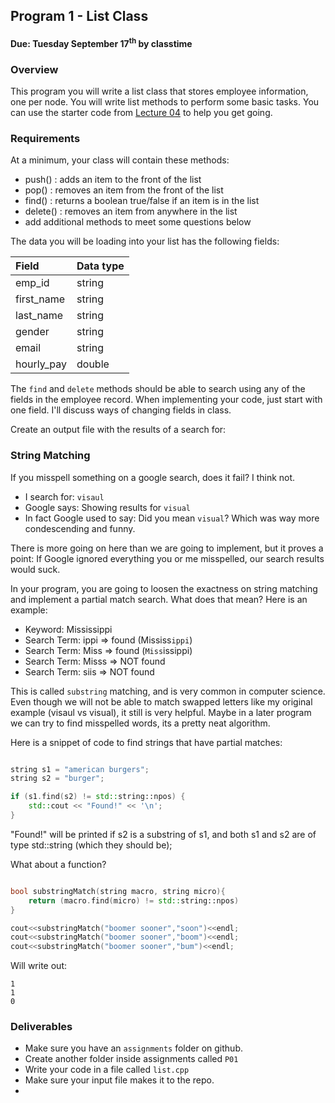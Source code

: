 ## Program 1 -  List Class
#### Due: Tuesday September 17<sup>th</sup> by classtime

### Overview

This program you will write a list class that stores employee information, one per node. You will write list methods to perform some basic tasks. You can use the starter code from [Lecture 04](../../Lectures/L04) to help you get going.

### Requirements

At a minimum, your class will contain these methods:

- push()        : adds an item to the front of the list
- pop()         : removes an item from the front of the list
- find()        : returns a boolean true/false if an item is in the list
- delete()      : removes an item from anywhere in the list
- add additional methods to meet some questions below

The data you will be loading into your list has the following fields:

| Field      | Data type |
| :--------- | :-------- |
| emp_id     | string    |
| first_name | string    |
| last_name  | string    |
| gender     | string    |
| email      | string    |
| hourly_pay | double    |

The `find` and `delete` methods should be able to search using any of the fields in the employee record. When implementing your code, just start with one field. I'll discuss ways of changing fields in class.

Create an output file with the results of a search for: 

### String Matching

If you misspell something on a google search, does it fail? I think not. 

- I search for: `visaul` 
- Google says: Showing results for `visual`
- In fact Google used to say: Did you mean `visual`? Which was way more condescending and funny. 

There is more going on here than we are going to implement, but it proves a point: If Google ignored everything you or me misspelled, our search results would suck. 

In your program, you are going to loosen the exactness on string matching and implement a partial match search. What does that mean? Here is an example:

- Keyword: Mississippi
- Search Term: ippi => found (Mississ`ippi`)
- Search Term: Miss => found (`Miss`issippi)
- Search Term: Misss => NOT found 
- Search Term: siis => NOT found 

This is called `substring` matching, and is very common in computer science. Even though we will not be able to match swapped letters like my original example (visaul vs visual), it still is very helpful. Maybe in a later program we can try to find misspelled words, its a pretty neat algorithm.

Here is a snippet of code to find strings that have partial matches:

```cpp

string s1 = "american burgers";
string s2 = "burger";

if (s1.find(s2) != std::string::npos) {
    std::cout << "Found!" << '\n';
}
```
"Found!" will be printed if s2 is a substring of s1, and both s1 and s2 are of type std::string (which they should be);

What about a function?

```cpp

bool substringMatch(string macro, string micro){
    return (macro.find(micro) != std::string::npos)
}

cout<<substringMatch("boomer sooner","soon")<<endl;
cout<<substringMatch("boomer sooner","boom")<<endl;
cout<<substringMatch("boomer sooner","bum")<<endl;
```

Will write out:
```
1
1
0
```


### Deliverables

- Make sure you have an `assignments` folder on github.
- Create another folder inside assignments called `P01`
- Write your code in a file called `list.cpp`
- Make sure your input file makes it to the repo.
- 



